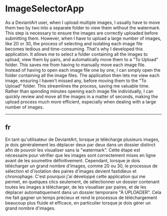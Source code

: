 # ImageSelectorApp

As a DeviantArt user, when I upload multiple images, I usually have to move them two by two into a separate folder to view them without the watermark. This step is necessary to ensure the images are correctly uploaded before submitting them. However, when I have to upload a large number of images, like 20 or 30, the process of selecting and isolating each image file becomes tedious and time-consuming.
That's why I developed this application. It allows me to select a folder containing all the images to upload, view them by pairs, and automatically move them to a "To Upload" folder. This saves me from having to manually move each image file.
Instead of having to open each image file one by one, I can simply open the folder containing all the image files. The application then lets me view each image, ensuring I haven't missed any, before moving them to the "To Upload" folder.
This streamlines the process, saving me valuable time. Rather than spending minutes opening each image file individually, I can quickly review and move all the images in a matter of seconds, making the upload process much more efficient, especially when dealing with a large number of images.


------
fr
------

En tant qu'utilisateur de DeviantArt, lorsque je télécharge plusieurs images, je dois généralement les déplacer deux par deux dans un dossier distinct afin de pouvoir les visualiser sans la "watermark". Cette étape est nécessaire pour vérifier que les images sont correctement mises en ligne avant de les soumettre définitivement. Cependant, lorsque je dois télécharger un grand nombre d'images, comme 20 ou 30, le processus de sélection et d'isolation des paires d'images devient fastidieux et chronophage.
C'est pourquoi j'ai développé cette application qui me permet, en quelques clics seulement, de sélectionner un dossier contenant toutes les images à télécharger, de les visualiser par paires, et de les déplacer automatiquement dans un dossier temporaire "À UPLOADER". Cela me fait gagner un temps précieux et rend le processus de téléchargement beaucoup plus fluide et efficace, en particulier lorsque je dois gérer un grand nombre d'images.
